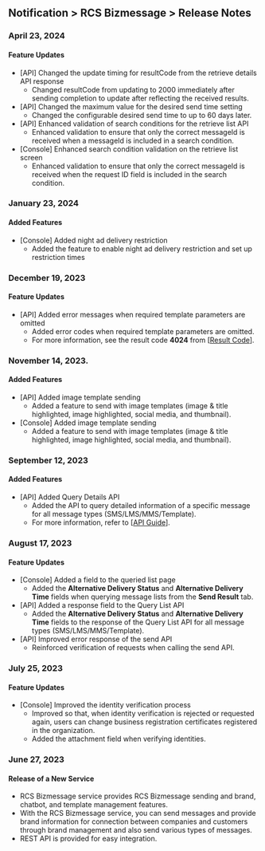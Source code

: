 ## Notification > RCS Bizmessage > Release Notes

### April 23, 2024
#### Feature Updates
* [API] Changed the update timing for resultCode from the retrieve details API response
    * Changed resultCode from updating to 2000 immediately after sending completion to update after reflecting the received results.
* [API] Changed the maximum value for the desired send time setting
    * Changed the configurable desired send time to up to 60 days later.
* [API] Enhanced validation of search conditions for the retrieve list API
    * Enhanced validation to ensure that only the correct messageId is received when a messageId is included in a search condition.
* [Console] Enhanced search condition validation on the retrieve list screen
    * Enhanced validation to ensure that only the correct messageId is received when the request ID field is included in the search condition.

### January 23, 2024
#### Added Features
* [Console] Added night ad delivery restriction
    * Added the feature to enable night ad delivery restriction and set up restriction times

### December 19, 2023
#### Feature Updates
* [API] Added error messages when required template parameters are omitted
    * Added error codes when required template parameters are omitted.
    * For more information, see the result code **4024** from [[Result Code](./result-code/#_1)].

### November 14, 2023.
#### Added Features
* [API] Added image template sending
    * Added a feature to send with image templates (image & title highlighted, image highlighted, social media, and thumbnail).
* [Console] Added image template sending
    * Added a feature to send with image templates (image & title highlighted, image highlighted, social media, and thumbnail).

### September 12, 2023
#### Added Features
* [API] Added Query Details API
    * Added the API to query detailed information of a specific message for all message types (SMS/LMS/MMS/Template).
    * For more information, refer to [[API Guide](./api-guide/#_3)].

### August 17, 2023
#### Feature Updates
* [Console] Added a field to the queried list page
    * Added the **Alternative Delivery Status** and **Alternative Delivery Time** fields when querying message lists from the **Send Result** tab.
* [API] Added a response field to the Query List API
    * Added the **Alternative Delivery Status** and **Alternative Delivery Time** fields to the response of the Query List API for all message types (SMS/LMS/MMS/Template).
* [API] Improved error response of the send API
    * Reinforced verification of requests when calling the send API.

### July 25, 2023
#### Feature Updates
* [Console] Improved the identity verification process
    * Improved so that, when identity verification is rejected or requested again, users can change business registration certificates registered in the organization.
    * Added the attachment field when verifying identities.

### June 27, 2023
#### Release of a New Service
* RCS Bizmessage service provides RCS Bizmessage sending and brand, chatbot, and template management features.
* With the RCS Bizmessage service, you can send messages and provide brand information for connection between companies and customers through brand management and also send various types of messages.
* REST API is provided for easy integration.

